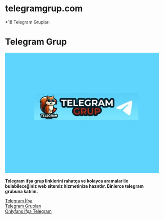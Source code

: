 # telegramgrup.com
+18 Telegram Grupları

# Telegram Grup

<img src="https://github.com/telegramgrupp/telegramgrup.com/blob/main/tumblr_b9accb5a623d424f59b0a55eceb91c27_ba229aa8_540.jpg" alt="Telegram Grup" style="width:800px; height:auto;">

**Telegram ifşa grup linklerini rahatça ve kolayca aramalar ile bulabileceğiniz web sitemiz hizmetinize hazırdır. Binlerce telegram grubuna katılın.**

[Telegram İfşa](https://telegramgrup.com)  
[Telegram Grupları](https://telegramgrup.com)  
[Onlyfans İfşa Telegram](https://telegramgrup.com)
